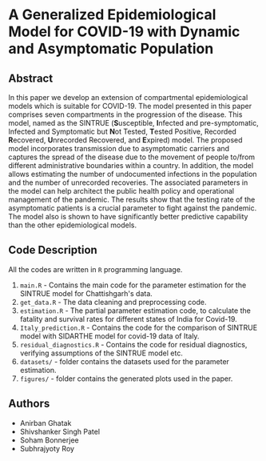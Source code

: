 # A Generalized Epidemiological Model for COVID-19 with Dynamic and Asymptomatic Population

## Abstract
In this paper we develop an extension of compartmental epidemiological models which is suitable for COVID-19. 
The model presented in this paper comprises seven compartments in the progression of the disease. This model, named as the SINTRUE (**S**usceptible, **I**nfected and pre-symptomatic, Infected and Symptomatic but **N**ot Tested, **T**ested Positive, Recorded **R**ecovered, **U**nrecorded Recovered, and **E**xpired) model. The proposed model incorporates transmission due to asymptomatic carriers and captures the spread of the disease due to the movement of people to/from different administrative boundaries within a country. In addition, the model allows estimating the number of undocumented infections in the population and the number of unrecorded recoveries. The associated parameters in the model can help architect the public health policy and operational management of the pandemic. The results show that the testing rate of the asymptomatic patients is a crucial parameter to fight against the pandemic. The model also is shown to have significantly better predictive capability than the other epidemiological models. 

## Code Description

All the codes are written in `R` programming language.

1. `main.R` - Contains the main code for the parameter estimation for the SINTRUE model for Chattishgarh's data.
2. `get_data.R` - The data cleaning and preprocessing code.
3. `estimation.R` - The partial parameter estimation code, to calculate the fatality and survival rates for different states of India for Covid-19.
4. `Italy_prediction.R` - Contains the code for the comparison of SINTRUE model with SIDARTHE model for covid-19 data of Italy.
5. `residual_diagnostics.R` - Contains the code for residual diagnostics, verifying assumptions of the SINTRUE model etc.
6. `datasets/` - folder contains the datasets used for the parameter estimation.
7. `figures/` - folder contains the generated plots used in the paper.


## Authors
- Anirban Ghatak
- Shivshanker Singh Patel
- Soham Bonnerjee
- Subhrajyoty Roy
